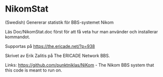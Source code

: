 # NikomStat
(Swedish) Genererar statistik för BBS-systemet Nikom

Läs Doc/NikomStat.doc först för att få veta hur man använder och installerar
kommandot. 

Supportas på https://the.ericade.net/?p=938

Skrivet av Erik Zalitis på The ERICADE Network BBS.

Links:
https://github.com/punktniklas/NiKom - The Nikom BBS system that this code is meant to run on.
